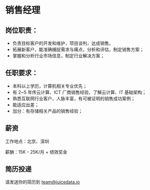 # 销售经理 

## 岗位职责：

- 负责目标客户的开发和维护，项目谈判，达成销售。
- 拓展新客户，能准确捕捉需求与痛点，分析和评估，制定销售方案；
- 掌握和分析行业市场信息，制定行业解决方案；

## 任职要求：

- 本科以上学历，计算机相关专业优先；
- 有 2~5 年传云计算、ICT 厂商销售经验，了解云计算、IT 基础架构；
- 熟悉互联网行业客户，人脉丰富，有可被证明的销售成功案例；
- 能适应出差；
- 加分：有存储相关产品的销售经验；

## 薪资

工作地点：北京、深圳

薪酬：15K - 25K/月 + 绩效奖金

## 简历投递

请发送你的简历到 [team@juicedata.io](mailto:team@juicedata.io)
